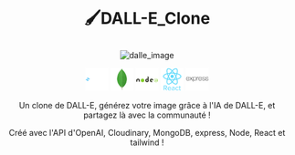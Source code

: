﻿# <p align="center"> :paintbrush:DALL-E_Clone </p>
 

<p align="center"> <img src="https://cdn.openai.com/dall-e-2/demos/text2im/astronaut/horse/photo/0.jpg" alt="dalle_image" width="50%"/> </p>

<div align="center">
<img src="https://raw.githubusercontent.com/devicons/devicon/master/icons/tailwindcss/tailwindcss-original-wordmark.svg" alt="tailwind logo" width="40px" height="40px"/>
<img src="https://raw.githubusercontent.com/devicons/devicon/master/icons/mongodb/mongodb-original.svg" alt="mongoDB logo" width="40px" height="40px"/>
<img src="https://raw.githubusercontent.com/devicons/devicon/master/icons/nodejs/nodejs-original-wordmark.svg" alt="node logo" width="40px" height="40px"/>
<img src="https://raw.githubusercontent.com/devicons/devicon/master/icons/react/react-original-wordmark.svg" alt="react logo" width="40px" height="40px"/>
<img src="https://raw.githubusercontent.com/devicons/devicon/master/icons/express/express-original-wordmark.svg" alt="express logo" width="40px" height="40px"/>
</div>




<p align="center"> Un clone de DALL-E, générez votre image grâce à l'IA de DALL-E, et partagez là avec la communauté !  </p>
<p align="center"> Créé avec l'API d'OpenAI, Cloudinary, MongoDB, express, Node, React et tailwind ! </p>



